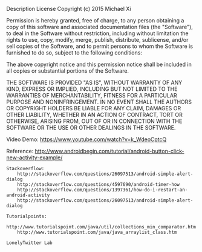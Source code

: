 Description
License
Copyright (c) 2015 Michael Xi

Permission is hereby granted, free of charge, to any person obtaining a copy of this software and associated documentation files (the "Software"), to deal in the Software without restriction, including without limitation the rights to use, copy, modify, merge, publish, distribute, sublicense, and/or sell copies of the Software, and to permit persons to whom the Software is furnished to do so, subject to the following conditions:

The above copyright notice and this permission notice shall be included in all copies or substantial portions of the Software.

THE SOFTWARE IS PROVIDED "AS IS", WITHOUT WARRANTY OF ANY KIND, EXPRESS OR IMPLIED, INCLUDING BUT NOT LIMITED TO THE WARRANTIES OF MERCHANTABILITY, FITNESS FOR A PARTICULAR PURPOSE AND NONINFRINGEMENT. IN NO EVENT SHALL THE AUTHORS OR COPYRIGHT HOLDERS BE LIABLE FOR ANY CLAIM, DAMAGES OR OTHER LIABILITY, WHETHER IN AN ACTION OF CONTRACT, TORT OR OTHERWISE, ARISING FROM, OUT OF OR IN CONNECTION WITH THE SOFTWARE OR THE USE OR OTHER DEALINGS IN THE SOFTWARE.

Video Demo:
    https://www.youtube.com/watch?v=k_WdeoCptcQ

Reference:
        http://www.androidbegin.com/tutorial/android-button-click-new-activity-example/
        
    Stackoverflow:
        http://stackoverflow.com/questions/26097513/android-simple-alert-dialog
        http://stackoverflow.com/questions/4597690/android-timer-how
        http://stackoverflow.com/questions/1397361/how-do-i-restart-an-android-activity
        http://stackoverflow.com/questions/26097513/android-simple-alert-dialog
        
    Tutorialpoints:
        http://www.tutorialspoint.com/java/util/collections_min_comparator.htm
        http://www.tutorialspoint.com/java/java_arraylist_class.htm

    LonelyTwitter Lab
